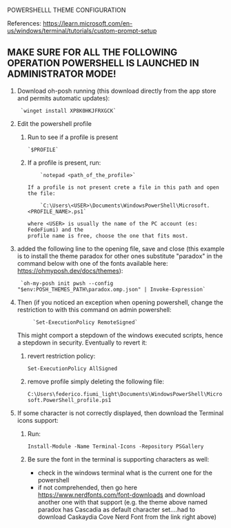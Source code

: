POWERSHELLL THEME CONFIGURATION

References: https://learn.microsoft.com/en-us/windows/terminal/tutorials/custom-prompt-setup

## MAKE SURE FOR ALL THE FOLLOWING OPERATION POWERSHELL IS LAUNCHED IN ADMINISTRATOR MODE!

1) Download oh-posh running (this download directly from the app store and
   permits automatic updates):

		`winget install XP8K0HKJFRXGCK`

2) Edit the powershell profile

	 1) Run to see if a profile is present

			`$PROFILE`

	 2) If a profile is present, run:

				`notepad <path_of_the_profile>`

			If a profile is not present crete a file in this path and open the file:

				`C:\Users\<USER>\Documents\WindowsPowerShell\Microsoft.<PROFILE_NAME>.ps1`

			where <USER> is usually the name of the PC account (es: FedeFiumi) and the
			profile name is free, choose the one that fits most.

3) added the following line to the opening file, save and close (this example is to install
	the theme paradox for other ones substitute "paradox" in the command below with one of
	the fonts available here: https://ohmyposh.dev/docs/themes):

		`oh-my-posh init pwsh --config "$env:POSH_THEMES_PATH\paradox.omp.json" | Invoke-Expression`

4) Then (if you noticed an exception when opening powershell, change the restriction to with
    this command on admin powershell:

			`Set-ExecutionPolicy RemoteSigned`

	This might comport a stepdown of the windows executed scripts, hence a stepdown in security.
	Eventually to revert it:
	1) revert restriction policy:

		`Set-ExecutionPolicy AllSigned`

	2) remove profile simply deleting the following file:

		`C:\Users\federico.fiumi_light\Documents\WindowsPowerShell\Microsoft.PowerShell_profile.ps1`

5) If some character is not correctly displayed, then download the Terminal icons support:
	
	1) Run:

		`Install-Module -Name Terminal-Icons -Repository PSGallery`
	
	2) Be sure the font in the terminal is supporting characters as well:
		- check in the windows terminal what is the current one for the powershell
		- if not comprehended, then go here https://www.nerdfonts.com/font-downloads and
		  download another one with that support (e.g. the theme above named paradox has
		  Cascadia as default character set....had to download Caskaydia Cove Nerd Font
		  from the link right above)